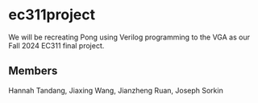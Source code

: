 # ec311project
We will be recreating Pong using Verilog programming to the VGA as our Fall 2024 EC311 final project.

## Members
Hannah Tandang, Jiaxing Wang, Jianzheng Ruan, Joseph Sorkin
